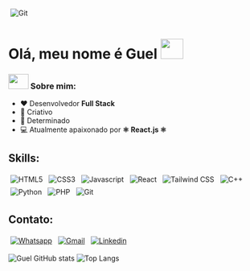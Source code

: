 <img src="https://imgur.com/xyZM5xb.gif" alt="Git" style="vertical-align:top; margin:4px"> 

# Olá, meu nome é Guel <img src="https://github.com/TheDudeThatCode/TheDudeThatCode/blob/master/Assets/Hi.gif?raw=true" width="45" height="40">
### <img src="https://github.com/TheDudeThatCode/TheDudeThatCode/blob/master/Assets/Developer.gif?raw=true" width="40" height="30"> Sobre mim:
* ❤ Desenvolvedor <strong>Full Stack</strong>
* 🎨 Criativo
* 📌 Determinado
* 💻 Atualmente apaixonado por <strong> ⚛ React.js ⚛ </strong>

## Skills:
<p align="left">
<img src="https://img.shields.io/badge/HTML5-E34F26?style=for-the-badge&logo=html5&logoColor=white" alt="HTML5" style="vertical-align:top; margin:4px">
<img src="https://img.shields.io/badge/CSS3-1572B6?style=for-the-badge&logo=css3&logoColor=white" alt="CSS3" style="vertical-align:top; margin:4px">
<img src="https://img.shields.io/badge/JavaScript-323330?style=for-the-badge&logo=javascript&logoColor=F7DF1E" alt="Javascript" style="vertical-align:top; margin:4px">
<img src="https://img.shields.io/badge/React-20232A?style=for-the-badge&logo=react&logoColor=61DAFB" alt="React" style="vertical-align:top; margin:4px">
<img src="https://img.shields.io/badge/Tailwind_CSS-38B2AC?style=for-the-badge&logo=tailwind-css&logoColor=white" alt="Tailwind CSS" style="vertical-align:top; margin:4px">
<img src="https://img.shields.io/badge/C%2B%2B-00599C?style=for-the-badge&logo=c%2B%2B&logoColor=white" alt="C++" style="vertical-align:top; margin:4px"> 
<img src="https://img.shields.io/badge/Python-FFD43B?style=for-the-badge&logo=python&logoColor=darkgreen" alt="Python" style="vertical-align:top; margin:4px"> 
<img src="https://img.shields.io/badge/PHP-777BB4?style=for-the-badge&logo=php&logoColor=white" alt="PHP" style="vertical-align:top; margin:4px">
<img src="https://img.shields.io/badge/Git-F05032?style=for-the-badge&logo=git&logoColor=white" alt="Git" style="vertical-align:top; margin:4px"> 
</p>


## Contato:

<a href="https://api.whatsapp.com/send?phone=5524999987722&text=Oi%2C%20tudo%20bem%3F"><img src="https://img.shields.io/badge/WhatsApp-25D366?style=for-the-badge&logo=whatsapp&logoColor=white" alt="Whatsapp" style="vertical-align:top; margin:4px"></a>
<a href="https://mail.google.com/mail/?view=cm&source=mailto&to=bandeiraguel@gmail.com"><img src="https://img.shields.io/badge/Gmail-D14836?style=for-the-badge&logo=gmail&logoColor=white" alt="Gmail" style="vertical-align:top; margin:4px"></a>
<a href="https://www.linkedin.com/in/josé-miguel-bandeira-de-novaes-09b1b91a2/"><img src="https://img.shields.io/badge/LinkedIn-0077B5?style=for-the-badge&logo=linkedin&logoColor=white" alt="Linkedin" style="vertical-align:top; margin:4px"></a>

![Guel GitHub stats](https://github-readme-stats.vercel.app/api?username=GuelBandeira&hide=contribs&theme=github_dark)
![Top Langs](https://github-readme-stats.vercel.app/api/top-langs/?username=GuelBandeira&layout=compact&theme=github_dark)
